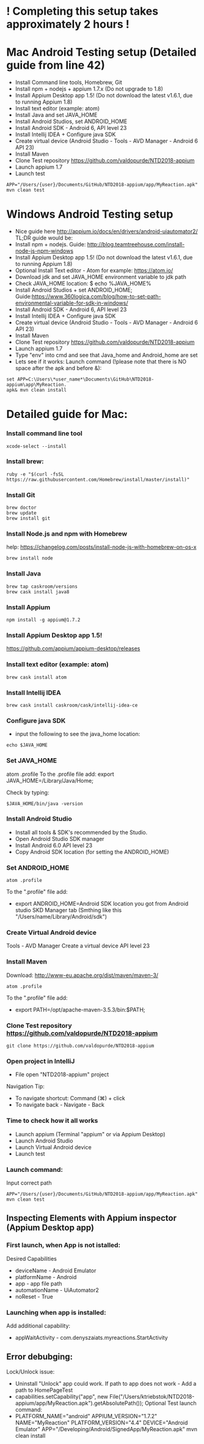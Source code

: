# ! Completing this setup takes approximately 2 hours !

# Mac Android Testing setup (Detailed guide from line 42)

* Install Command line tools, Homebrew, Git
* Install npm + nodejs + appium 1.7.x (Do not upgrade to 1.8)
* Install Appium Desktop app 1.5! (Do not download the latest v1.6.1, due to running Appium 1.8)
* Install text editor (example: atom)
* Install Java and set JAVA_HOME
* Install Android Studios, set ANDROID_HOME
* Install Android SDK - Android 6, API level 23
* Install Intellij IDEA + Configure java SDK
* Create virtual device (Android Studio - Tools - AVD Manager - Android 6 API 23)
* Install Maven
* Clone Test repository https://github.com/valdopurde/NTD2018-appium
* Launch appium 1.7
* Launch test
```
APP="/Users/{user}/Documents/GitHub/NTD2018-appium/app/MyReaction.apk" mvn clean test
```
# Windows Android Testing setup

* Nice guide here http://appium.io/docs/en/drivers/android-uiautomator2/ TL;DR guide would be:  
* Install npm + nodejs. Guide: http://blog.teamtreehouse.com/install-node-js-npm-windows
* Install Appium Desktop app 1.5! (Do not download the latest v1.6.1, due to running Appium 1.8)
* Optional Install Text editor - Atom for example: https://atom.io/
* Download jdk and set JAVA_HOME environment variable to jdk path
* Check JAVA_HOME location: $ echo %JAVA_HOME%
* Install Android Studios + set ANDROID_HOME; 
  Guide:https://www.360logica.com/blog/how-to-set-path-environmental-variable-for-sdk-in-windows/
* Install Android SDK - Android 6, API level 23
* Install Intellij IDEA + Configure java SDK
* Create virtual device (Android Studio - Tools - AVD Manager - Android 6 API 23)
* Install Maven
* Clone Test repository https://github.com/valdopurde/NTD2018-appium
* Launch appium 1.7
* Type "env" into cmd and see that Java_home and Android_home are set
* Lets see if it works:
Launch command (!please note that there is NO space after the apk and before &):
```
set APP=C:\Users\*user_name*\Documents\GitHub\NTD2018-appium\app\MyReaction.
apk& mvn clean install
```

# Detailed guide for Mac:

### Install command line tool
```
xcode-select --install
```
### Install brew:
```
ruby -e "$(curl -fsSL https://raw.githubusercontent.com/Homebrew/install/master/install)"
```
### Install Git
```
brew doctor
brew update
brew install git
```
### Install Node.js and npm with Homebrew
help: https://changelog.com/posts/install-node-js-with-homebrew-on-os-x
```
brew install node
```
### Install Java
```
brew tap caskroom/versions
brew cask install java8
```
### Install Appium
```
npm install -g appium@1.7.2
```
### Install Appium Desktop app 1.5!
https://github.com/appium/appium-desktop/releases

### Install text editor (example: atom)
```
brew cask install atom
```
### Install Intellij IDEA
```
brew cask install caskroom/cask/intellij-idea-ce
```
### Configure java SDK
* input the following to see the java_home location:
```
echo $JAVA_HOME
```
### Set JAVA_HOME
atom .profile
To the .profile file add:
export JAVA_HOME=/Library/Java/Home;

Check by typing:
```
$JAVA_HOME/bin/java -version
```
### Install Android Studio
* Install all tools & SDK's recommended by the Studio.
* Open Android Studio SDK manager
* Install Android 6.0 API level 23
* Copy Android SDK location (for setting the ANDROID_HOME)

### Set ANDROID_HOME
```
atom .profile
```
To the ".profile" file add:
* export ANDROID_HOME=Android SDK location you got from Android studio SKD Manager tab (Smthing like this     "/Users/name/Library/Android/sdk")

### Create Virtual Android device
Tools - AVD Manager
Create a virtual device API level 23

### Install Maven
Download: http://www-eu.apache.org/dist/maven/maven-3/
```
atom .profile
```
To the ".profile" file add:
* export PATH=/opt/apache-maven-3.5.3/bin:$PATH;

### Clone Test repository https://github.com/valdopurde/NTD2018-appium
```
git clone https://github.com/valdopurde/NTD2018-appium
```

### Open project in IntelliJ
* File open "NTD2018-appium" project

Navigation Tip:
* To navigate shortcut: Command (⌘) + click  
* To navigate back - Navigate - Back

### Time to check how it all works
* Launch appium (Terminal "appium" or via Appium Desktop)
* Launch Android Studio
* Launch Virtual Android device
* Launch test

### Launch command:
Input correct path
```
APP="/Users/{user}/Documents/GitHub/NTD2018-appium/app/MyReaction.apk" mvn clean test
```
## Inspecting Elements with Appium inspector (Appium Desktop app)

### First launch, when App is not istalled:
Desired Capabilities
* deviceName - Android Emulator
* platformName - Android
* app - app file path
* automationName - UiAutomator2
* noReset - True

### Launching when app is installed:
Add additional capability:
* appWaitActivity - com.denyszaiats.myreactions.StartActivity

## Error debubging:
Lock/Unlock issue:
* Uninstall "Unlock" app could work.
If path to app does not work - Add a path to HomePageTest
* capabilities.setCapability("app", new File("/Users/ktriebstok/NTD2018-appium/app/MyReaction.apk").getAbsolutePath());
Optional Test launch command: 
* PLATFORM_NAME="android" APPIUM_VERSION="1.7.2" NAME="MyReaction" PLATFORM_VERSION="4.4" DEVICE="Android Emulator" APP="/Developing/Android/SignedApp/MyReaction.apk" mvn clean install
